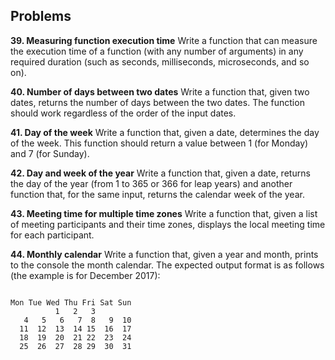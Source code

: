 ## Problems

**39. Measuring function execution time**
Write a function that can measure the execution time of a function (with any number of
arguments) in any required duration (such as seconds, milliseconds, microseconds, and so on).

**40. Number of days between two dates**
Write a function that, given two dates, returns the number of days between the two dates. The function should work regardless of the order of the input dates.

**41. Day of the week**
Write a function that, given a date, determines the day of the week. This function should return a value between 1 (for Monday) and 7 (for Sunday).


**42. Day and week of the year**
Write a function that, given a date, returns the day of the year (from 1 to 365 or 366 for leap years) and another function that, for the same input, returns the calendar week of the year.

**43. Meeting time for multiple time zones**
Write a function that, given a list of meeting participants and their time zones, displays the local meeting time for each participant.

**44. Monthly calendar**
Write a function that, given a year and month, prints to the console the month calendar. The expected output format is as follows (the example is for December 2017):


```

Mon Tue Wed Thu Fri Sat Sun
		  1   2   3
   4   5   6   7  8   9  10
  11  12  13  14 15  16  17
  18  19  20  21 22  23  24
  25  26  27  28 29  30  31

 ```
